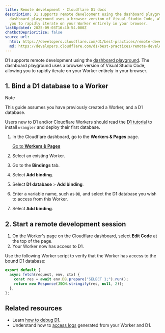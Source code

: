 ```yaml
---
title: Remote development · Cloudflare D1 docs
description: D1 supports remote development using the dashboard playground. The
  dashboard playground uses a browser version of Visual Studio Code, allowing
  you to rapidly iterate on your Worker entirely in your browser.
lastUpdated: 2025-09-03T16:40:54.000Z
chatbotDeprioritize: false
source_url:
  html: https://developers.cloudflare.com/d1/best-practices/remote-development/
  md: https://developers.cloudflare.com/d1/best-practices/remote-development/index.md
---
```


D1 supports remote development using the [dashboard playground](https://developers.cloudflare.com/workers/playground/#use-the-playground). The dashboard playground uses a browser version of Visual Studio Code, allowing you to rapidly iterate on your Worker entirely in your browser.

## 1. Bind a D1 database to a Worker

Note

This guide assumes you have previously created a Worker, and a D1 database.

Users new to D1 and/or Cloudflare Workers should read the [D1 tutorial](https://developers.cloudflare.com/d1/get-started/) to install `wrangler` and deploy their first database.

1. In the Cloudflare dashboard, go to the **Workers & Pages** page.

   [Go to **Workers & Pages**](https://dash.cloudflare.com/?to=/:account/workers-and-pages)

2. Select an existing Worker.

3. Go to the **Bindings** tab.

4. Select **Add binding**.

5. Select **D1 database** > **Add binding**.

6. Enter a variable name, such as `DB`, and select the D1 database you wish to access from this Worker.

7. Select **Add binding**.

## 2. Start a remote development session

1. On the Worker's page on the Cloudflare dashboard, select **Edit Code** at the top of the page.
2. Your Worker now has access to D1.

Use the following Worker script to verify that the Worker has access to the bound D1 database:

```js
export default {
  async fetch(request, env, ctx) {
    const res = await env.DB.prepare("SELECT 1;").run();
    return new Response(JSON.stringify(res, null, 2));
  },
};
```

## Related resources

* Learn [how to debug D1](https://developers.cloudflare.com/d1/observability/debug-d1/).
* Understand how to [access logs](https://developers.cloudflare.com/workers/observability/logs/) generated from your Worker and D1.
